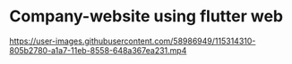 # Company-website using flutter web
https://user-images.githubusercontent.com/58986949/115314310-805b2780-a1a7-11eb-8558-648a367ea231.mp4
